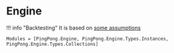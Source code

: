 # Engine

!!! info "Backtesting"
    It is based on [some assumptions](./engine_notes.md)

```@autodocs
Modules = [PingPong.Engine, PingPong.Engine.Types.Instances, PingPong.Engine.Types.Collections]
```
